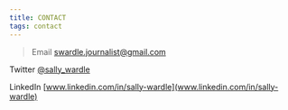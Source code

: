 ```yaml
---
title: CONTACT
tags: contact
---
```

> Email [swardle.journalist@gmail.com](https://mail.google.com/mail/u/0/?view=cm&fs=1&to=swardle@gmail.com) 

Twitter [@sally_wardle](https://twitter.com/sally_wardle?lang=en) 

LinkedIn [www.linkedin.com/in/sally-wardle](www.linkedin.com/in/sally-wardle)